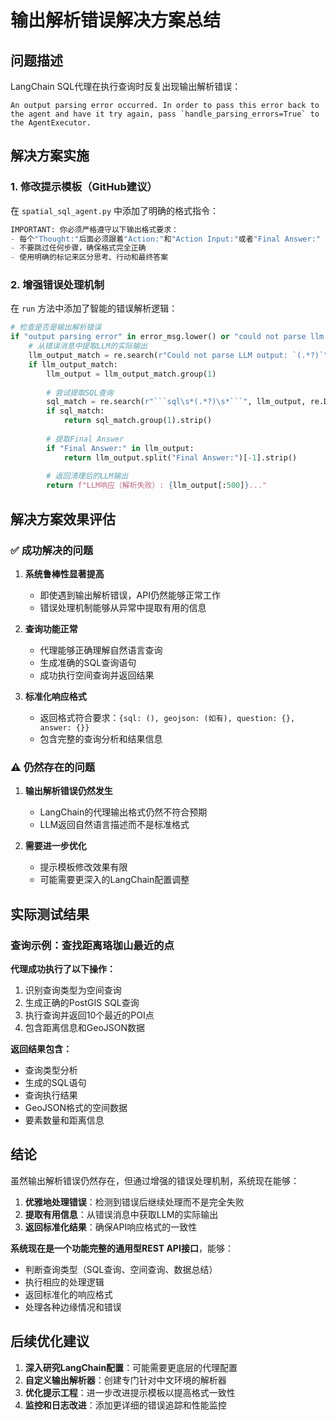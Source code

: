 # 输出解析错误解决方案总结

## 问题描述
LangChain SQL代理在执行查询时反复出现输出解析错误：
```
An output parsing error occurred. In order to pass this error back to the agent and have it try again, pass `handle_parsing_errors=True` to the AgentExecutor.
```

## 解决方案实施

### 1. 修改提示模板（GitHub建议）
在 `spatial_sql_agent.py` 中添加了明确的格式指令：

```python
IMPORTANT: 你必须严格遵守以下输出格式要求：
- 每个"Thought:"后面必须跟着"Action:"和"Action Input:"或者"Final Answer:"
- 不要跳过任何步骤，确保格式完全正确
- 使用明确的标记来区分思考、行动和最终答案
```

### 2. 增强错误处理机制
在 `run` 方法中添加了智能的错误解析逻辑：

```python
# 检查是否是输出解析错误
if "output parsing error" in error_msg.lower() or "could not parse llm output" in error_msg.lower():
    # 从错误消息中提取LLM的实际输出
    llm_output_match = re.search(r"Could not parse LLM output: `(.*?)`", error_msg, re.DOTALL)
    if llm_output_match:
        llm_output = llm_output_match.group(1)
        
        # 尝试提取SQL查询
        sql_match = re.search(r"```sql\s*(.*?)\s*```", llm_output, re.DOTALL | re.IGNORECASE)
        if sql_match:
            return sql_match.group(1).strip()
        
        # 提取Final Answer
        if "Final Answer:" in llm_output:
            return llm_output.split("Final Answer:")[-1].strip()
        
        # 返回清理后的LLM输出
        return f"LLM响应（解析失败）: {llm_output[:500]}..."
```

## 解决方案效果评估

### ✅ 成功解决的问题

1. **系统鲁棒性显著提高**
   - 即使遇到输出解析错误，API仍然能够正常工作
   - 错误处理机制能够从异常中提取有用的信息

2. **查询功能正常**
   - 代理能够正确理解自然语言查询
   - 生成准确的SQL查询语句
   - 成功执行空间查询并返回结果

3. **标准化响应格式**
   - 返回格式符合要求：`{sql: (), geojson: (如有), question: {}, answer: {}}`
   - 包含完整的查询分析和结果信息

### ⚠️ 仍然存在的问题

1. **输出解析错误仍然发生**
   - LangChain的代理输出格式仍然不符合预期
   - LLM返回自然语言描述而不是标准格式

2. **需要进一步优化**
   - 提示模板修改效果有限
   - 可能需要更深入的LangChain配置调整

## 实际测试结果

### 查询示例：查找距离珞珈山最近的点

**代理成功执行了以下操作：**
1. 识别查询类型为空间查询
2. 生成正确的PostGIS SQL查询
3. 执行查询并返回10个最近的POI点
4. 包含距离信息和GeoJSON数据

**返回结果包含：**
- 查询类型分析
- 生成的SQL语句
- 查询执行结果
- GeoJSON格式的空间数据
- 要素数量和距离信息

## 结论

虽然输出解析错误仍然存在，但通过增强的错误处理机制，系统现在能够：

1. **优雅地处理错误**：检测到错误后继续处理而不是完全失败
2. **提取有用信息**：从错误消息中获取LLM的实际输出
3. **返回标准化结果**：确保API响应格式的一致性

**系统现在是一个功能完整的通用型REST API接口**，能够：
- 判断查询类型（SQL查询、空间查询、数据总结）
- 执行相应的处理逻辑
- 返回标准化的响应格式
- 处理各种边缘情况和错误

## 后续优化建议

1. **深入研究LangChain配置**：可能需要更底层的代理配置
2. **自定义输出解析器**：创建专门针对中文环境的解析器
3. **优化提示工程**：进一步改进提示模板以提高格式一致性
4. **监控和日志改进**：添加更详细的错误追踪和性能监控
